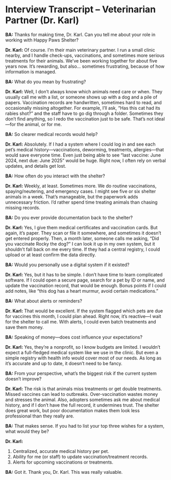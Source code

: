 # Interview Transcript – Veterinarian Partner (Dr. Karl)

**BA:** Thanks for making time, Dr. Karl. Can you tell me about your role in working with Happy Paws Shelter?

**Dr. Karl:** Of course. I’m their main veterinary partner. I run a small clinic nearby, and I handle check-ups, vaccinations, and sometimes more serious treatments for their animals. We’ve been working together for about five years now. It’s rewarding, but also… sometimes frustrating, because of how information is managed.

**BA:** What do you mean by frustrating?

**Dr. Karl:** Well, I don’t always know which animals need care or when. They usually call me with a list, or someone shows up with a dog and a pile of papers. Vaccination records are handwritten, sometimes hard to read, and occasionally missing altogether. For example, I’ll ask, “Has this cat had its rabies shot?” and the staff have to go dig through a folder. Sometimes they don’t find anything, so I redo the vaccination just to be safe. That’s not ideal—for the animal, or for me.

**BA:** So clearer medical records would help?

**Dr. Karl:** Absolutely. If I had a system where I could log in and see each pet’s medical history—vaccinations, deworming, treatments, allergies—that would save everyone time. Even just being able to see “last vaccine: June 2024, next due: June 2025” would be huge. Right now, I often rely on verbal updates, and details get lost.

**BA:** How often do you interact with the shelter?

**Dr. Karl:** Weekly, at least. Sometimes more. We do routine vaccinations, spaying/neutering, and emergency cases. I might see five or six shelter animals in a week. That’s manageable, but the paperwork adds unnecessary friction. I’d rather spend time treating animals than chasing missing records.

**BA:** Do you ever provide documentation back to the shelter?

**Dr. Karl:** Yes, I give them medical certificates and vaccination cards. But again, it’s paper. They scan or file it somewhere, and sometimes it doesn’t get entered properly. Then, a month later, someone calls me asking, “Did you vaccinate Rocky the dog?” I can look it up in my own system, but it shouldn’t fall back on me every time. If they had a central registry, I could upload or at least confirm the data directly.

**BA:** Would you personally use a digital system if it existed?

**Dr. Karl:** Yes, but it has to be simple. I don’t have time to learn complicated software. If I could open a secure page, search for a pet by ID or name, and update the vaccination record, that would be enough. Bonus points if I could add notes, like “this dog has a heart murmur, avoid certain medications.”

**BA:** What about alerts or reminders?

**Dr. Karl:** That would be excellent. If the system flagged which pets are due for vaccines this month, I could plan ahead. Right now, it’s reactive—I wait for the shelter to call me. With alerts, I could even batch treatments and save them money.

**BA:** Speaking of money—does cost influence your expectations?

**Dr. Karl:** Yes, they’re a nonprofit, so I know budgets are limited. I wouldn’t expect a full-fledged medical system like we use in the clinic. But even a simple registry with health info would cover most of our needs. As long as it’s accurate and up to date, it doesn’t need to be fancy.

**BA:** From your perspective, what’s the biggest risk if the current system doesn’t improve?

**Dr. Karl:** The risk is that animals miss treatments or get double treatments. Missed vaccines can lead to outbreaks. Over-vaccination wastes money and stresses the animal. Also, adopters sometimes ask me about medical history, and if I don’t have the full record, it undermines trust. The shelter does great work, but poor documentation makes them look less professional than they really are.

**BA:** That makes sense. If you had to list your top three wishes for a system, what would they be?

**Dr. Karl:**  
1. Centralized, accurate medical history per pet.  
2. Ability for me (or staff) to update vaccination/treatment records.  
3. Alerts for upcoming vaccinations or treatments.  

**BA:** Got it. Thank you, Dr. Karl. This was really valuable.
